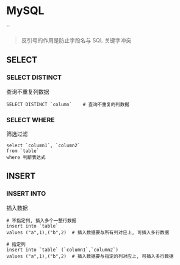 # MySQL

\`\`

> 反引号的作用是防止字段名与 SQL 关键字冲突

## SELECT

### SELECT DISTINCT

查询不重复列数据

```mysql
SELECT DISTINCT `column` 	# 查询不重复的列数据
```

### SELECT WHERE 

筛选过滤

```MySQL
select `column1`, `column2`
from `table`
where 判断表达式
```



## INSERT

### INSERT INTO

插入数据

```mysql
# 不指定列, 插入多个一整行数据
insert into `table`
values ("a",1),("b",2)	# 插入数据要与所有列对应上, 可插入多行数据

# 指定列
insert into `table` (`column1`,`column2`)
values ("a",1),("b",2)	# 插入数据要与指定的列对应上, 可插入多行数据
```

